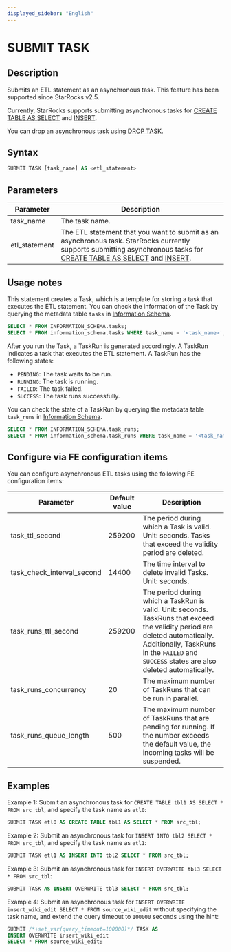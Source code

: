 ```yaml
---
displayed_sidebar: "English"
---
```


# SUBMIT TASK

## Description

Submits an ETL statement as an asynchronous task. This feature has been supported since StarRocks v2.5.

Currently, StarRocks supports submitting asynchronous tasks for [CREATE TABLE AS SELECT](../data-definition/CREATE_TABLE_AS_SELECT.md) and [INSERT](./INSERT.md).

You can drop an asynchronous task using [DROP TASK](./DROP_TASK.md).

## Syntax

```SQL
SUBMIT TASK [task_name] AS <etl_statement>
```

## Parameters

| **Parameter** | **Description**                                              |
| ------------- | ------------------------------------------------------------ |
| task_name     | The task name.                                               |
| etl_statement | The ETL statement that you want to submit as an asynchronous task. StarRocks currently supports submitting asynchronous tasks for [CREATE TABLE AS SELECT](../data-definition/CREATE_TABLE_AS_SELECT.md) and [INSERT](./INSERT.md). |

## Usage notes

This statement creates a Task, which is a template for storing a task that executes the ETL statement. You can check the information of the Task by querying the metadata table `tasks` in [Information Schema](../../../administration/information_schema.md).

```SQL
SELECT * FROM INFORMATION_SCHEMA.tasks;
SELECT * FROM information_schema.tasks WHERE task_name = '<task_name>';
```

After you run the Task, a TaskRun is generated accordingly. A TaskRun indicates a task that executes the ETL statement. A TaskRun has the following states:

- `PENDING`: The task waits to be run.
- `RUNNING`: The task is running.
- `FAILED`: The task failed.
- `SUCCESS`: The task runs successfully.

You can check the state of a TaskRun by querying the metadata table `task_runs` in [Information Schema](../../../administration/information_schema.md).

```SQL
SELECT * FROM INFORMATION_SCHEMA.task_runs;
SELECT * FROM information_schema.task_runs WHERE task_name = '<task_name>';
```

## Configure via FE configuration items

You can configure asynchronous ETL tasks using the following FE configuration items:

| **Parameter**              | **Default value** | **Description**                                              |
| -------------------------- | ----------------- | ------------------------------------------------------------ |
| task_ttl_second            | 259200            | The period during which a Task is valid. Unit: seconds. Tasks that exceed the validity period are deleted. |
| task_check_interval_second | 14400             | The time interval to delete invalid Tasks. Unit: seconds.    |
| task_runs_ttl_second       | 259200            | The period during which a TaskRun is valid. Unit: seconds. TaskRuns that exceed the validity period are deleted automatically. Additionally, TaskRuns in the `FAILED` and `SUCCESS` states are also deleted automatically. |
| task_runs_concurrency      | 20                | The maximum number of TaskRuns that can be run in parallel.  |
| task_runs_queue_length     | 500               | The maximum number of TaskRuns that are pending for running. If the number exceeds the default value, the incoming tasks will be suspended. |

## Examples

Example 1: Submit an asynchronous task for `CREATE TABLE tbl1 AS SELECT * FROM src_tbl`, and specify the task name as `etl0`:

```SQL
SUBMIT TASK etl0 AS CREATE TABLE tbl1 AS SELECT * FROM src_tbl;
```

Example 2: Submit an asynchronous task for `INSERT INTO tbl2 SELECT * FROM src_tbl`, and specify the task name as `etl1`:

```SQL
SUBMIT TASK etl1 AS INSERT INTO tbl2 SELECT * FROM src_tbl;
```

Example 3: Submit an asynchronous task for `INSERT OVERWRITE tbl3 SELECT * FROM src_tbl`:

```SQL
SUBMIT TASK AS INSERT OVERWRITE tbl3 SELECT * FROM src_tbl;
```

Example 4: Submit an asynchronous task for `INSERT OVERWRITE insert_wiki_edit SELECT * FROM source_wiki_edit` without specifying the task name, and extend the query timeout to `100000` seconds using the hint:

```SQL
SUBMIT /*+set_var(query_timeout=100000)*/ TASK AS
INSERT OVERWRITE insert_wiki_edit
SELECT * FROM source_wiki_edit;
```
